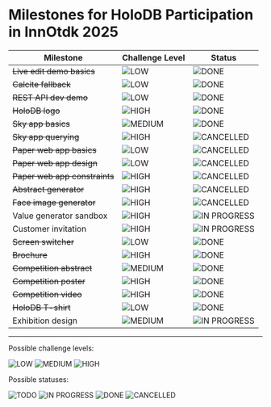 # Milestones for HoloDB Participation in InnOtdk 2025

| Milestone | Challenge Level | Status |
| --- | --- | --- |
| ~~Live edit demo basics~~ | ![LOW](https://img.shields.io/badge/LOW-lightgray) | ![DONE](https://img.shields.io/badge/DONE-green) |
| ~~Calcite fallback~~ | ![LOW](https://img.shields.io/badge/LOW-lightgray) | ![DONE](https://img.shields.io/badge/DONE-green) |
| ~~REST API dev demo~~ | ![LOW](https://img.shields.io/badge/LOW-lightgray) | ![DONE](https://img.shields.io/badge/DONE-green) |
| ~~HoloDB logo~~ | ![HIGH](https://img.shields.io/badge/HIGH-red) | ![DONE](https://img.shields.io/badge/DONE-green) |
| ~~Sky app basics~~ | ![MEDIUM](https://img.shields.io/badge/MEDIUM-yellow) | ![DONE](https://img.shields.io/badge/DONE-green) |
| ~~Sky app querying~~ | ![HIGH](https://img.shields.io/badge/HIGH-red) | ![CANCELLED](https://img.shields.io/badge/CANCELLED-saddlebrown) |
| ~~Paper web app basics~~ | ![LOW](https://img.shields.io/badge/LOW-lightgray) | ![CANCELLED](https://img.shields.io/badge/CANCELLED-saddlebrown) |
| ~~Paper web app design~~ | ![LOW](https://img.shields.io/badge/LOW-lightgray) | ![CANCELLED](https://img.shields.io/badge/CANCELLED-saddlebrown) |
| ~~Paper web app constraints~~ | ![HIGH](https://img.shields.io/badge/HIGH-red) | ![CANCELLED](https://img.shields.io/badge/CANCELLED-saddlebrown) |
| ~~Abstract generator~~ | ![HIGH](https://img.shields.io/badge/HIGH-red) | ![CANCELLED](https://img.shields.io/badge/CANCELLED-saddlebrown) |
| ~~Face image generator~~ | ![HIGH](https://img.shields.io/badge/HIGH-red) | ![CANCELLED](https://img.shields.io/badge/CANCELLED-saddlebrown) |
| Value generator sandbox | ![HIGH](https://img.shields.io/badge/HIGH-red) | ![IN PROGRESS](https://img.shields.io/badge/IN_PROGRESS-blue) |
| Customer invitation | ![HIGH](https://img.shields.io/badge/HIGH-red) | ![IN PROGRESS](https://img.shields.io/badge/IN_PROGRESS-blue) |
| ~~Screen switcher~~ | ![LOW](https://img.shields.io/badge/LOW-lightgray) | ![DONE](https://img.shields.io/badge/DONE-green) |
| ~~Brochure~~ | ![HIGH](https://img.shields.io/badge/HIGH-red) | ![DONE](https://img.shields.io/badge/DONE-green) |
| ~~Competition abstract~~ | ![MEDIUM](https://img.shields.io/badge/MEDIUM-yellow) | ![DONE](https://img.shields.io/badge/DONE-green) |
| ~~Competition poster~~ | ![HIGH](https://img.shields.io/badge/HIGH-red) | ![DONE](https://img.shields.io/badge/DONE-green) |
| ~~Competition video~~ | ![HIGH](https://img.shields.io/badge/HIGH-red) | ![DONE](https://img.shields.io/badge/DONE-green) |
| ~~HoloDB T-shirt~~ | ![LOW](https://img.shields.io/badge/LOW-lightgray) | ![DONE](https://img.shields.io/badge/DONE-green) |
| Exhibition design | ![MEDIUM](https://img.shields.io/badge/MEDIUM-yellow) | ![IN PROGRESS](https://img.shields.io/badge/IN_PROGRESS-blue) |

---

Possible challenge levels:

![LOW](https://img.shields.io/badge/LOW-lightgray)
![MEDIUM](https://img.shields.io/badge/MEDIUM-yellow)
![HIGH](https://img.shields.io/badge/HIGH-red)

Possible statuses:

![TODO](https://img.shields.io/badge/TODO-gray)
![IN PROGRESS](https://img.shields.io/badge/IN_PROGRESS-blue)
![DONE](https://img.shields.io/badge/DONE-green)
![CANCELLED](https://img.shields.io/badge/CANCELLED-saddlebrown)
